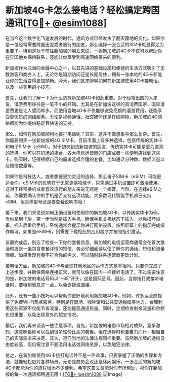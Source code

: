 # 新加坡4G卡怎么接电话？轻松搞定跨国通讯[[TG💪+ @esim1088](https://t.me/s/esim1088)]

在当今这个数字化飞速发展的时代，通讯方式已经发生了翻天覆地的变化。如果你是一位经常需要跨国出差或者旅行的朋友，那么选择一张合适的SIM卡就显得尤为重要了。特别是对于前往新加坡的朋友来说，一张新加坡的4G卡不仅可以帮助你在异国他乡保持联系，还能让你享受到高速网络带来的便利。

新加坡作为亚洲的金融中心之一，以其先进的基础设施和便捷的生活方式吸引了无数游客和商务人士。无论你是短期访问还是长期居住，拥有一张本地的4G卡都能让你的生活变得更加顺畅。今天，我们就来聊聊如何在新加坡使用4G卡接电话，以及一些实用的小技巧。

首先，让我们了解一下为什么选择新加坡4G卡如此重要。对于经常出国的人来说，漫游费用往往是一笔不小的开销。尤其是在新加坡这样的高消费国家，国际漫游费更是让人望而却步。而使用当地4G卡不仅能够避免高额的漫游费用，还能享受更优质的网络服务。无论是视频通话、社交媒体还是在线购物，新加坡的4G网络都能为你提供稳定且快速的支持。

那么，如何在新加坡顺利地接打电话呢？其实，这并不像想象中那么复杂。首先，你需要购买一张新加坡的4G SIM卡。目前市面上有多种选择，包括传统的实体卡和电子SIM卡（eSIM）。对于初次到访新加坡的朋友，传统实体卡可能是更为直观的选择。你可以在机场的柜台、各大电信运营商的门店或者一些便利店找到这些卡。购买时，记得根据自己的需求选择合适的套餐，比如通话分钟数、数据流量以及短信数量等。

如果你是科技达人，或者想要更加灵活的选择，那么电子SIM卡（eSIM）可能更适合你。eSIM卡的优势在于无需更换物理卡，只需通过手机设置即可激活使用。这对于经常换机或者喜欢旅行的朋友来说无疑是一个福音。当然，在选择eSIM之前，你需要确认你的手机是否支持这项功能。大多数现代智能手机都已支持eSIM，但具体型号还是要查看说明书哦！

接下来，我们来说说如何正确设置和使用你的新加坡4G卡。以传统实体卡为例，当你拿到卡后，第一步当然是插入手机。确保手机关机状态下插入，以免损坏设备。插入后重启手机，系统通常会提示你进行网络设置。按照屏幕上的指示完成操作即可。如果是eSIM卡，则需要下载相应的应用程序并按照指引激活。

设置完成后，别忘了检查一下你的套餐信息。新加坡的电信运营商通常会在首次激活时发送一条包含套餐详情的短信，务必仔细阅读以便了解你的通话、短信和流量限额。如果发现套餐不符合你的需求，可以随时联系运营商更改计划。

接电话方面，新加坡的4G卡与全球其他地区的运作方式基本相同。只要你完成了上述步骤，并确保网络连接正常，就可以像在国内一样接听电话了。不过需要注意的是，新加坡的电话号码以“+65”开头，这是国际区号。因此，当你拨打或接听电话时，要特别留意这一点，以免误拨或漏接。

此外，还有一些小技巧可以帮助你更好地利用新加坡4G卡。例如，许多运营商提供了免费Wi-Fi热点服务，特别是在商场、咖啡馆和公共交通枢纽等地方。合理利用这些资源不仅能节省流量，还能提高通话质量。同时，定期检查剩余流量和余额也很重要，以免出现意外的超支情况。

最后，我们再来谈谈一些注意事项。首先，新加坡的电信市场相对成熟，竞争激烈，这意味着你可以找到很多性价比高的套餐。但在选择时也要量力而行，根据自己的实际需求来决定。其次，遵守当地的法律法规同样重要。虽然新加坡的通信自由度较高，但仍需注意不要滥用电话或网络资源，以免触犯法律。

总之，在新加坡使用4G卡接打电话并不是一件难事，只要掌握了正确的步骤和方法，就能轻松应对各种场景。无论是商务会议还是休闲娱乐，一张合适的新加坡4G卡都能为你的旅程增添不少便利。希望这篇文章能对你有所帮助，祝你在新加坡的每一次通话都畅通无阻！[[TG💪+ @esim1088](https://t.me/s/esim1088) ![Image](https://i.postimg.cc/4NQfJmqS/Snipaste-2025-05-13-00-14-12.png)]